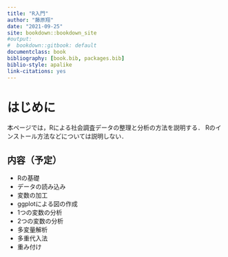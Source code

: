 ```yaml
--- 
title: "R入門"
author: "藤原翔"
date: "2021-09-25"
site: bookdown::bookdown_site
#output:
#  bookdown::gitbook: default
documentclass: book
bibliography: [book.bib, packages.bib]
biblio-style: apalike
link-citations: yes
---
```











# はじめに

本ページでは，Rによる社会調査データの整理と分析の方法を説明する．
Rのインストール方法などについては説明しない．


## 内容（予定）
- Rの基礎
- データの読み込み
- 変数の加工
- ggplotによる図の作成
- 1つの変数の分析
- 2つの変数の分析
- 多変量解析
- 多重代入法
- 重み付け


